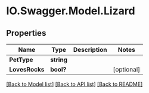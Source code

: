 # IO.Swagger.Model.Lizard
## Properties

Name | Type | Description | Notes
------------ | ------------- | ------------- | -------------
**PetType** | **string** |  | 
**LovesRocks** | **bool?** |  | [optional] 

[[Back to Model list]](../README.md#documentation-for-models) [[Back to API list]](../README.md#documentation-for-api-endpoints) [[Back to README]](../README.md)

